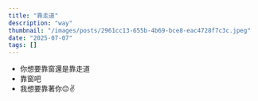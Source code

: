 ```yaml
---
title: "靠走道"
description: "way"
thumbnail: "/images/posts/2961cc13-655b-4b69-bce8-eac4728f7c3c.jpeg"
date: "2025-07-07"
tags: []
---
```

- 你想要靠窗還是靠走道
- 靠窗吧
- 我想要靠著你😔✌️
